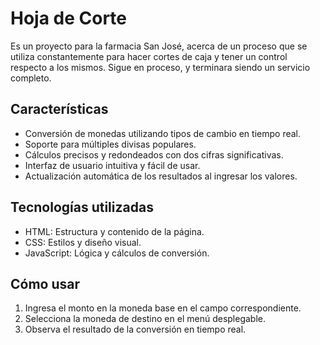 # Hoja de Corte

Es un proyecto para la farmacia San José, acerca de un proceso que se utiliza constantemente para hacer cortes de caja y tener un control respecto a los mismos.
Sigue en proceso, y terminara siendo un servicio completo.

## Características

- Conversión de monedas utilizando tipos de cambio en tiempo real.
- Soporte para múltiples divisas populares.
- Cálculos precisos y redondeados con dos cifras significativas.
- Interfaz de usuario intuitiva y fácil de usar.
- Actualización automática de los resultados al ingresar los valores.

## Tecnologías utilizadas

- HTML: Estructura y contenido de la página.
- CSS: Estilos y diseño visual.
- JavaScript: Lógica y cálculos de conversión.

## Cómo usar

1. Ingresa el monto en la moneda base en el campo correspondiente.
2. Selecciona la moneda de destino en el menú desplegable.
3. Observa el resultado de la conversión en tiempo real.
